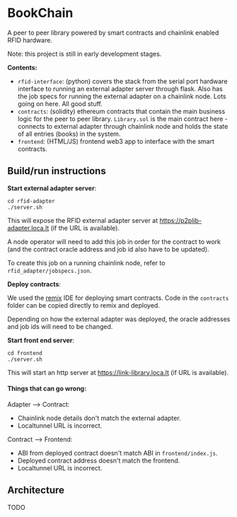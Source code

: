# BookChain

A peer to peer library powered by smart contracts and chainlink enabled RFID hardware.

Note: this project is still in early development stages.

**Contents:**

- `rfid-interface`: (python) covers the stack from the serial port hardware interface to running an external adapter server through flask. Also has the job specs for running the external adapter on a chainlink node. Lots going on here. All good stuff.
- `contracts`: (solidity) ethereum contracts that contain the main business logic for the peer to peer library. `Library.sol` is the main contract here - connects to external adapter through chainlink node and holds the state of all entries (books) in the system. 
- `frontend`: (HTML/JS) frontend web3 app to interface with the smart contracts.

## Build/run instructions

**Start external adapter server**:
```
cd rfid-adapter
./server.sh
```
This will expose the RFID external adapter server at  https://p2plib-adapter.loca.lt (if the URL is available). 

A node operator will need to add this job in order for the contract to work (and the contract oracle address and job id also have to be updated).

To create this job on a running chainlink node, refer to `rfid_adapter/jobspecs.json`. 

**Deploy contracts**:

We used the [remix](remix.ethereum.org) IDE for deploying smart contracts. Code in the `contracts` folder can be copied directly to remix and deployed.

Depending on how the external adapter was deployed, the  oracle addresses and job ids will need to be changed.

**Start front end server**:
```
cd frontend
./server.sh
```
This will start an http server at https://link-library.loca.lt (if URL is available). 

#### Things that can go wrong:

Adapter --> Contract:

- Chainlink node details don't match the external adapter.
- Localtunnel URL is incorrect.

Contract --> Frontend:

- ABI from deployed contract doesn't match ABI in `frontend/index.js`.
- Deployed contract address doesn't match the frontend.
- Localtunnel URL is incorrect.

## Architecture

TODO
